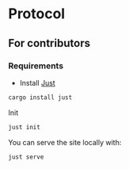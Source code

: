 # Protocol

## For contributors

### Requirements

* Install [Just](https://github.com/casey/just) 
```bash
cargo install just
```

Init

```bash
just init
```

You can serve the site locally with:

```bash
just serve
```
